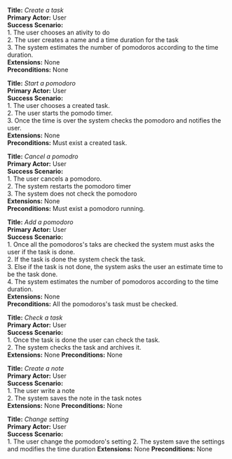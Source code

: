 **Title:** _Create a task_  
**Primary Actor:** User  
**Success Scenario:**  
    1. The user chooses an ativity to do  
    2. The user creates a name and a time duration for the task  
    3. The system estimates the number of pomodoros according to the time duration.  
**Extensions:** None  
**Preconditions:** None  


**Title:** _Start a pomodoro_  
**Primary Actor:** User  
**Success Scenario:**  
    1. The user chooses a created task.  
    2. The user starts the pomodo timer.   
    3. Once the time is over the system checks the pomodoro and notifies the user.  
**Extensions:** None  
**Preconditions:** Must exist a created task.  

**Title:** _Cancel a pomodro_   
**Primary Actor:** User  
**Success Scenario:**  
    1. The user cancels a pomodoro.  
    2. The system restarts the pomodoro timer  
    3. The system does not check the pomodoro  
**Extensions:** None  
**Preconditions:** Must exist a pomodoro running.  

**Title:** _Add a pomodoro_  
**Primary Actor:** User  
**Success Scenario:**  
    1. Once all the pomodoros's taks are checked the system must asks the user if the task is done.  
    2. If the task is done the system check the task.  
    3. Else if the task is not done, the system asks the user an estimate time to be the task done.  
    4. The system estimates the number of pomodoros according to the time duration.  
**Extensions:** None  
**Preconditions:** All the pomodoros's task must be checked.  

**Title:** _Check a task_   
**Primary Actor:** User  
**Success Scenario:**  
    1. Once the task is done the user can check the task.  
    2. The system checks the task and archives it.  
**Extensions:** None
**Preconditions:** None

**Title:** _Create a note_   
**Primary Actor:** User  
**Success Scenario:**  
    1. The user write a note  
    2. The system saves the note in the task notes  
**Extensions:** None
**Preconditions:** None

**Title:** _Change setting_   
**Primary Actor:** User  
**Success Scenario:**  
    1. The user change the pomodoro's setting
    2. The system save the settings and modifies the time duration
**Extensions:** None
**Preconditions:** None